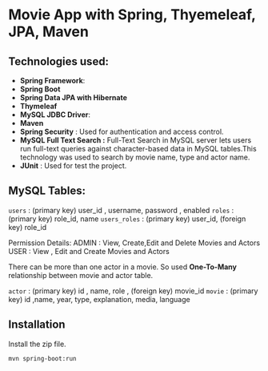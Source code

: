 # Movie App with Spring, Thyemeleaf, JPA, Maven

## Technologies used:

- **Spring Framework**:
- **Spring Boot**
- **Spring Data JPA with Hibernate**
- **Thymeleaf**
- **MySQL JDBC Driver**:
- **Maven**
- **Spring Security** : Used   for authentication and access control.
- **MySQL Full Text Search :** Full-Text Search in MySQL server lets users run full-text queries against character-based data in MySQL tables.This technology was used to search by movie name, type and actor name.
- **JUnit** : Used for test the  project.

##  MySQL Tables:

 `users` :    (primary key)  user_id , username, password , enabled
 `roles` :   (primary key) role_id, name
 `users_roles` : (primary key) user_id, (foreign key) role_id
 

 Permission Details:
 ADMIN  :    View, Create,Edit and Delete Movies and Actors
 USER   :    View , Edit and Create Movies and Actors
 
 
  There can be more than one actor in a movie.
 So used **One-To-Many**  relationship between movie and actor table.
 
  `actor` :    (primary key)  id , name, role , (foreign key) movie_id
   `movie` :    (primary key)  id ,name, year, type, explanation, media, language
   


## Installation


Install the zip file.

```sh
mvn spring-boot:run
```

